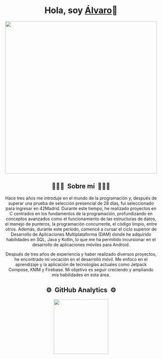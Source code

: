 <div align="center">
  <h1 align="center">Hola, soy <a href="https://www.linkedin.com/in/%C3%A1lvaro-guti%C3%A9rrez-6b17501a7/">Álvaro</a>👋</h1>
</div>
<img src="https://i.postimg.cc/C5MFkCk7/BANNER-GITHUB-copia.jpg" width="500" style="display: block; margin: 0 auto;">
<div align="center">
  <h2 align="center">👨🏻‍💻 &nbsp;Sobre mí&nbsp; 👨🏻‍💻</h1>
  <p>
Hace tres años me introduje en el mundo de la programación y, después de superar una prueba de selección presencial de 28 días, fui seleccionado para ingresar en 42Madrid. Durante este tiempo, he realizado proyectos en C centrados en los fundamentos de la programación, profundizando en conceptos avanzados como el funcionamiento de las estructuras de datos, el manejo de punteros, la programación concurrente, el código limpio, entre otros. Además, durante este período, comencé a cursar el ciclo superior de Desarrollo de Aplicaciones Multiplataforma (DAM) donde he adquirido habilidades en SQL, Java y Kotlin, lo que me ha permitido incursionar en el desarrollo de aplicaciones móviles para Android.

Después de tres años de experiencia y haber realizado diversos proyectos, he encontrado mi vocación en el desarrollo móvil. Me enfoco en el aprendizaje y la aplicación de tecnologías actuales como Jetpack Compose, KMM y Firebase. Mi objetivo es seguir creciendo y ampliando mis habilidades en esta área.</p>
</div>

<div align="center">
  <h2 align="center">⚙️ &nbsp;GitHub Analytics&nbsp; ⚙️</h1>
</div>
<p align="center">
<a href="https://github.com/obispowned">
  <img height="180em" src="https://github-readme-stats-eight-theta.vercel.app/api?username=obispowned&show_icons=true&theme=tokyonight&include_all_commits=true&count_private=true"/>
<!--
<img height="180em" src="https://github-readme-stats.vercel.app/api/top-langs/?username=obispowned&theme=tokyonight&include_all_commits=true&count_private=true)"/>
-->
</a>
</p>
